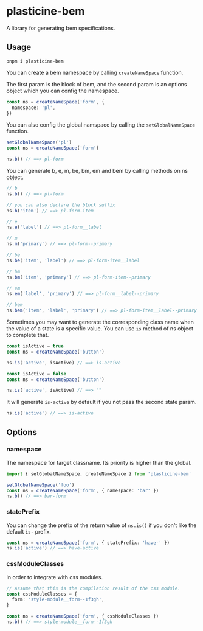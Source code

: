 # plasticine-bem

A library for generating bem specifications.

## Usage

```shell
pnpm i plasticine-bem
```

You can create a bem namespace by calling `createNameSpace` function.

The first param is the block of bem, and the second param is an options object which you can config the namespace.

```ts
const ns = createNameSpace('form', {
  namespace: 'pl',
})
```

You can also config the global namspace by calling the `setGlobalNameSpace` function.

```ts
setGlobalNameSpace('pl')
const ns = createNameSpace('form')

ns.b() // ==> pl-form
```

You can generate b, e, m, be, bm, em and bem by calling methods on ns object.

```ts
// b
ns.b() // ==> pl-form

// you can also declare the block suffix
ns.b('item') // ==> pl-form-item

// e
ns.e('label') // ==> pl-form__label

// m
ns.m('primary') // ==> pl-form--primary

// be
ns.be('item', 'label') // ==> pl-form-item__label

// bm
ns.bm('item', 'primary') // ==> pl-form-item--primary

// em
ns.em('label', 'primary') // ==> pl-form__label--primary

// bem
ns.bem('item', 'label', 'primary') // ==> pl-form-item__label--primary
```

Sometimes you may want to generate the corresponding class name when the value of a state is a specific value. You can use `is` method of ns object to complete that.

```ts
const isActive = true
const ns = createNameSpace('button')

ns.is('active', isActive) // ==> is-active
```

```ts
const isActive = false
const ns = createNameSpace('button')

ns.is('active', isActive) // ==> ""
```

It will generate `is-active` by default if you not pass the second state param.

```ts
ns.is('active') // ==> is-active
```

## Options

### namespace

The namespace for target classname. Its priority is higher than the global.

```ts
import { setGlobalNameSpace, createNameSpace } from 'plasticine-bem'

setGlobalNameSpace('foo')
const ns = createNameSpace('form', { namespace: 'bar' })
ns.b() // ==> bar-form
```

### statePrefix

You can change the prefix of the return value of `ns.is()` if you don't like the default `is-` prefix.

```ts
const ns = createNameSpace('form', { statePrefix: 'have-' })
ns.is('active') // ==> have-active
```

### cssModuleClasses

In order to integrate with css modules.

```ts
// Assume that this is the compilation result of the css module.
const cssModuleClasses = {
  form: 'style-module__form--1f3gh',
}

const ns = createNameSpace('form', { cssModuleClasses })
ns.b() // ==> style-module__form--1f3gh
```

